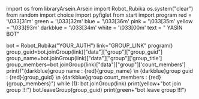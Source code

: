 import os
from libraryArsein.Arsein import Robot_Rubika
os.system("clear")
from random import choice
import pyfiglet
from start import program
red = '\033[31m' 
green = '\033[32m' 
blue = '\033[36m' 
pink = '\033[35m' 
yellow = '\033[93m' 
darkblue = '\033[34m' 
white = '\033[00m'
text = "  YASIN BOT"

bot = Robot_Rubika("YOUR_AUTH")
link="GROUP_LINK"
program()
group_guid=bot.joinGroup(link)["data"]["group"]["group_guid"]
group_name=bot.joinGroup(link)["data"]["group"]['group_title']
group_members=bot.joinGroup(link)["data"]["group"]['count_members']
print(f"{darkblue}group name : {red}{group_name} \n {darkblue}group guid : {red}{group_guid} \n {darkblue}group count_members : {red}{group_members}")
while (1):
	bot.joinGroup(link)
	print(yellow+"bot join group !!!")
	bot.leaveGroup(group_guid)
	print(green+"bot leave group !!!")
